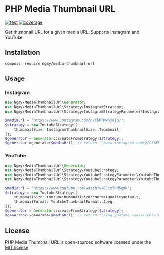 # PHP Media Thumbnail URL

[![test](https://github.com/ngmy/php-media-thumbnail-url/actions/workflows/test.yml/badge.svg)](https://github.com/ngmy/php-media-thumbnail-url/actions/workflows/test.yml)
[![coverage](https://coveralls.io/repos/github/ngmy/php-media-thumbnail-url/badge.svg?branch=master)](https://coveralls.io/github/ngmy/php-media-thumbnail-url?branch=master)

Get thumbnail URL for a given media URL. Supports Instagram and YouTube.

## Installation

```console
composer require ngmy/media-thumbnail-url
```

## Usage
### Instagram
```php
use Ngmy\MediaThumbnailUrl\Generator;
use Ngmy\MediaThumbnailUrl\Strategy\InstagramStrategy;
use Ngmy\MediaThumbnailUrl\Strategy\InstagramStrategyParameter\InstagramThumbnailSize;

$mediaUrl = 'https://www.instagram.com/p/CkRFMwSjajp/';
$strategy = new YoutubeStrategy([
    thumbnailSize: InstagramThumbnailSize::Thumbnail,
]);
$generator = Generator::createFromStrategy($strategy);
$generator->generate($mediaUrl); // return '//www.instagram.com/p/CkRFMwSjajp/media?size=t'
```

### YouTube
```php
use Ngmy\MediaThumbnailUrl\Generator;
use Ngmy\MediaThumbnailUrl\Strategy\YoutubeStrategy;
use Ngmy\MediaThumbnailUrl\Strategy\YoutubeStrategyParameter\YoutubeThumbnailSize;
use Ngmy\MediaThumbnailUrl\Strategy\YoutubeStrategyParameter\YoutubeThumbnailFormat;

$mediaUrl = 'https://www.youtube.com/watch?v=EEixTRM5gUk';
$strategy = new YoutubeStrategy([
    thumbnailSize: YoutubeThumbnailSize::NormalQualityDefault,
    thumbnailFormat: YoutubeThumbnailFormat::Jpeg,
]);
$generator = Generator::createFromStrategy($strategy);
$generator->generate($mediaUrl); // return '//img.youtube.com/vi/EEixTRM5gUk/default.jpg'
```

## License

PHP Media Thumbnail URL is open-sourced software licensed under the [MIT license](http://opensource.org/licenses/MIT).
